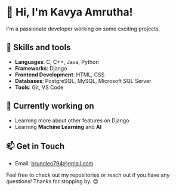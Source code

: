 # 👋 Hi, I'm Kavya Amrutha!
I'm a passionate developer working on some exciting projects.

## 🚀 Skills and tools
- **Languages**: C, C++, Java, Python
- **Frameworks**: Django
- **Frontend Development**: HTML, CSS
- **Databases**: PostgreSQL, MySQL, Microsoft SQL Server
- **Tools**: Git, VS Code

## 🌱 Currently working on
- Learning more about other features on Django
- Learning **Machine Learning** and **AI**

## 📫 Get in Touch
- Email: [brunoleo794@gmail.com](mailto:brunoleo794@gmail.com)

Feel free to check out my repositories or reach out if you have any questions! Thanks for stopping by. 😊
